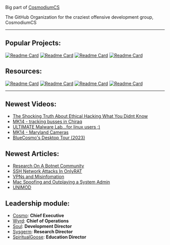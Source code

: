 Big part of [CosmodiumCS](https://github.com/CosmodiumCS)

The GitHub Organization for the craziest offensive development group, CosmodiumCS

---

## Popular Projects:
[![Readme Card](https://github-readme-stats.vercel.app/api/pin/?username=CosmodiumCS&repo=MK16-SpiderCat&theme=react)](https://github.com/CosmodiumCS/MK16-SpiderCat)
[![Readme Card](https://github-readme-stats.vercel.app/api/pin/?username=CosmodiumCS&repo=MK01-OnlyRat&theme=react)](https://github.com/CosmodiumCS/MK01-OnlyRAT)
[![Readme Card](https://github-readme-stats.vercel.app/api/pin/?username=CosmodiumCS&repo=MK15-SkeletonKey&theme=react)](https://github.com/CosmodiumCS/MK15-SkeletonKey)
[![Readme Card](https://github-readme-stats.vercel.app/api/pin/?username=CosmodiumCS&repo=MK14-SuperVision&theme=react)](https://github.com/CosmodiumCS/MK14-SuperVision)

## Resources:
[![Readme Card](https://github-readme-stats.vercel.app/api/pin/?username=CosmodiumCS&repo=MalwareDNA&theme=react)](https://github.com/CosmodiumCS/MalwareDNA)
[![Readme Card](https://github-readme-stats.vercel.app/api/pin/?username=CosmodiumCS&repo=resources&theme=react)](https://github.com/CosmodiumCS/resources)
[![Readme Card](https://github-readme-stats.vercel.app/api/pin/?username=CosmodiumCS&repo=OpenCourse&theme=react)](https://github.com/CosmodiumCS/OpenCourse)
[![Readme Card](https://github-readme-stats.vercel.app/api/pin/?username=CosmodiumCS&repo=WarGames&theme=react)](https://github.com/CosmodiumCS/WarGames)

---

<!-- new videos from youtube -->
## Newest Videos:
<!-- YOUTUBE:START -->
- [The Shocking Truth About Ethical Hacking What You Didnt Know](https://www.youtube.com/watch?v=e1UetFOvV8o)
- [MK14 - tracking busses in Chiraq](https://www.youtube.com/watch?v=sXmWYp34cfA)
- [ULTIMATE Malware Lab...for linux users ;&rpar;](https://www.youtube.com/watch?v=5__0m7eryzk)
- [MK14 - Maryland Cameras](https://www.youtube.com/watch?v=aHXKIVbsIuQ)
- [BlueCosmo&#39;s Desktop Tour &lpar;2023&rpar;](https://www.youtube.com/watch?v=didiKnmJrXU)
<!-- YOUTUBE:END -->

<!-- new blogs from cosmodiumcs -->
## Newest Articles:
<!-- BLOG-POST-LIST:START -->
- [Research On A Botnet Community](https://www.cosmodiumcs.com/post/research-on-a-botnet-community)
- [SSH Network Attacks In OnlyRAT](https://www.cosmodiumcs.com/post/ssh-network-attacks-in-onlyrat)
- [VPNs and Misinfomation](https://www.cosmodiumcs.com/post/vpns-and-misinfomation)
- [Mac Spoofing and Outplaying a System Admin](https://www.cosmodiumcs.com/post/mac-spoofing-and-outplaying-a-system-admin)
- [UNIMOD](https://www.cosmodiumcs.com/post/unimod)
<!-- BLOG-POST-LIST:END -->

## Leadership module:
- [Cosmo](https://github.com/PrettyBoyCosmo): **Chief Executive** 
- [Wyrd](https://github.com/wyrdCCS): **Chief of Operations**
- [Soul](https://github.com/Soulsender): **Development Director**
- [Sysgerm](https://github.com/SysGerm): **Research Director**
- [SpiritualGoose](https://github.com/SpiritualGoose): **Education Director**

